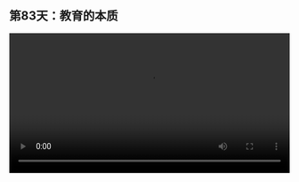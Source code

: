## 第83天：教育的本质

<video width="100%" controls controlslist="nodownload nofullscreen noremoteplayback" disablePictureInPicture>
  <source src="https://api.keepwork.com/ts-storage/siteFiles/15806/raw#1599447074642session83.webm" type="video/webm">
  <source src="https://api.keepwork.com/ts-storage/siteFiles/15807/raw#1599447082566session83_small.mp4" type="video/mp4" />
   
  你的浏览器不支持播放
</video>


### 字幕

我曾经问我的父亲，他是如何教育我的？
我父亲说了一句话。
他说，他从我2岁半的时候就一直在观察我，是不是一直在保持有事可做？
如果我一直在做有意义的事情，他就不干扰我了。
所以我很幸运，从我有记忆开始到现在，每时每刻我都在思考问题，每时每刻我都在做有意义的事情。
所以从某种意义上说，教育的本质就是让人保持一直有事可做。
也就是说，一直地在不停地吸收外界的正能量，并且创造属于自己的作品。
这里顺便介绍一下我们的官方网站，
网址是[keepwork.com](https://keepwork.com)。
keep是保持的意思，work动词的话是工作的意思。
keep work保持工作，保持一直有事可做，
也是我们教育的本质。
另外work还可以是作品的意思。
我们的网站保存了每个人从小学到大学所有的作品，并且把它记到了区块链这种格式上，
可以作为未来教育的评估方式。
这里我们可以看到非常多的用户作品。

### 动手练习
